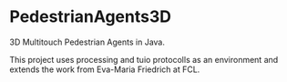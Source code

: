 # PedestrianAgents3D
3D Multitouch Pedestrian Agents in Java.

This project uses processing and tuio protocolls as an environment and extends the work from Eva-Maria Friedrich at FCL.
